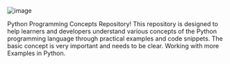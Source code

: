 
![image](https://github.com/user-attachments/assets/d809a037-419d-47d1-9bcf-8e5ef6e89ed9)

Python Programming Concepts Repository! This repository is designed to help learners and developers understand various concepts of the Python programming language through practical examples and code snippets.
The basic concept is very important and needs to be clear.
Working with more Examples in Python.
